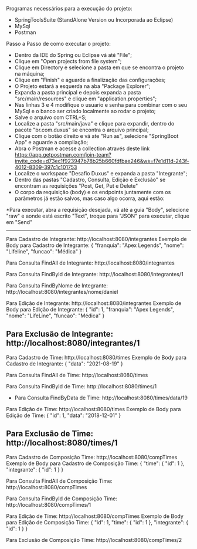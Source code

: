 Programas necessários para a execução do projeto:

- SpringToolsSuite (StandAlone Version ou Incorporada ao Eclipse)
- MySql
- Postman

Passo a Passo de como executar o projeto:

- Dentro da IDE do Spring ou Eclipse vá até "File";
- Clique em "Open projects from file system";
- Clique em Directory e selecione a pasta em que se encontra o projeto na máquina;
- Clique em "Finish" e aguarde a finalização das configurações;
- O Projeto estará a esquerda na aba "Package Explorer";
- Expanda a pasta principal e depois expanda a pasta "src/main/resources" e clique em "application.properties";
- Nas linhas 3 e 4 modifique o usuario e senha para combinar com o seu MySql e o banco ser criado localmente ao rodar o projeto;
- Salve o arquivo com CTRL+S;
- Localize a pasta "src/main/java" e clique para expandir, dentro do pacote "br.com.duxus" se encontra o arquivo principal;
- Clique com o botão direito e vá ate "Run as", selecione "SpringBoot App" e aguarde a compilação;
- Abra o Postman e acesse a collection através deste link https://app.getpostman.com/join-team?invite_code=d73ec1f923947b78b25b660fdfbae246&ws=f7e1d11d-243f-4012-8309-397c1c101753
- Localize o workspace "Desafio Duxus" e expanda a pasta "Integrante";
- Dentro das pastas "Cadastro, Consulta, Edição e Exclusão" se encontram as requisições "Post, Get, Put e Delete"
- O corpo da requisição (body) e os endpoints juntamente com os parâmetros já estão salvos, mas caso algo ocorra, aqui estão:

*Para executar, abra a requisição desejada, vá até a guia "Body", selecione "raw" e aonde está escrito "Text", troque para "JSON"  para executar, clique em "Send"

-------------------------------------------------------------------------------------------------------------------------------------
Para Cadastro de Integrante: http://localhost:8080/integrantes
Exemplo de Body para Cadastro de Integrante: 
{
    "franquia": "Apex Legends",
    "nome": "Lifeline",
    "funcao": "Médica"
}

Para Consulta FindAll de Integrante: http://localhost:8080/integrantes

Para Consulta FindById de Integrante: http://localhost:8080/integrantes/1

Para Consulta FindByNome de Integrante: http://localhost:8080/integrantes/nome/daniel

Para Edição de Integrante: http://localhost:8080/integrantes
Exemplo de Body para Edição de Integrante:
{
    "id": 1,
    "franquia": "Apex Legends",
    "nome": "LifeLine",
    "funcao": "Médica"
}

Para Exclusão de Integrante: http://localhost:8080/integrantes/1
-------------------------------------------------------------------------------------------------------------------------------------

Para Cadastro de Time: http://localhost:8080/times
Exemplo de Body para Cadastro de Integrante: 
{
    "data": "2021-08-19"
}

Para Consulta FindAll de Time: http://localhost:8080/times

Para Consulta FindById de Time: http://localhost:8080/times/1

* Para Consulta FindByData de Time: http://localhost:8080/times/data/19

Para Edição de Time: http://localhost:8080/times
Exemplo de Body para Edição de Time:
{
    "id": 1,
    "data": "2018-12-01"
}

Para Exclusão de Time: http://localhost:8080/times/1
-------------------------------------------------------------------------------------------------------------------------------------

Para Cadastro de Composição Time: http://localhost:8080/compTimes
Exemplo de Body para Cadastro de Composição Time: 
{
    "time": {
        "id": 1
    },
    "integrante": {
        "id": 1
    }
}

Para Consulta FindAll de Composição Time: http://localhost:8080/compTimes

Para Consulta FindById de Composição Time: http://localhost:8080/compTimes/1

Para Edição de Time: http://localhost:8080/compTimes
Exemplo de Body para Edição de Composição Time:
{
    "id": 1,
    "time": {
        "id": 1
    },
    "integrante": {
        "id": 1
    }
}

Para Exclusão de Composição Time: http://localhost:8080/compTimes/2
